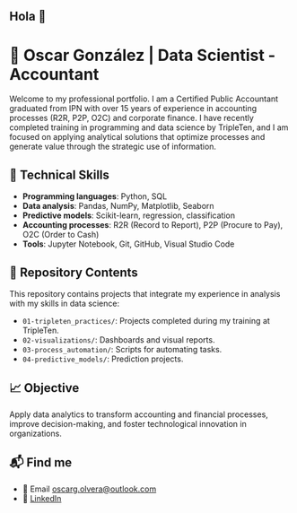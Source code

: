 ## Hola 👋


# 💼 Oscar González | Data Scientist - Accountant

Welcome to my professional portfolio. I am a Certified Public Accountant graduated from IPN with over 15 years of experience in accounting processes (R2R, P2P, O2C) and corporate finance. I have recently completed training in programming and data science by TripleTen, and I am focused on applying analytical solutions that optimize processes and generate value through the strategic use of information.

## 🧠 Technical Skills

- **Programming languages**: Python, SQL
- **Data analysis**: Pandas, NumPy, Matplotlib, Seaborn
- **Predictive models**: Scikit-learn, regression, classification
- **Accounting processes**: R2R (Record to Report), P2P (Procure to Pay), O2C (Order to Cash)
- **Tools**: Jupyter Notebook, Git, GitHub, Visual Studio Code

## 📂 Repository Contents

This repository contains projects that integrate my experience in analysis with my skills in data science:

- `01-tripleten_practices/`: Projects completed during my training at TripleTen.
- `02-visualizations/`: Dashboards and visual reports.
- `03-process_automation/`: Scripts for automating tasks.
- `04-predictive_models/`: Prediction projects.

## 📈 Objective

Apply data analytics to transform accounting and financial processes, improve decision-making, and foster technological innovation in organizations.

## 📬 Find me

- 📧 Email oscarg.olvera@outlook.com
- 👥 [LinkedIn](https://www.linkedin.com/in/oscargonz%C3%A1lez/)



<!--
**Oscar-it0/Oscar-it0** is a ✨ _special_ ✨ repository because its `README.md` (this file) appears on your GitHub profile.
